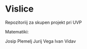 # Vislice
Repozitoriij za skupen projekt pri UVP

Matematiki:

Josip Plemelj
Jurij Vega
Ivan Vidav

